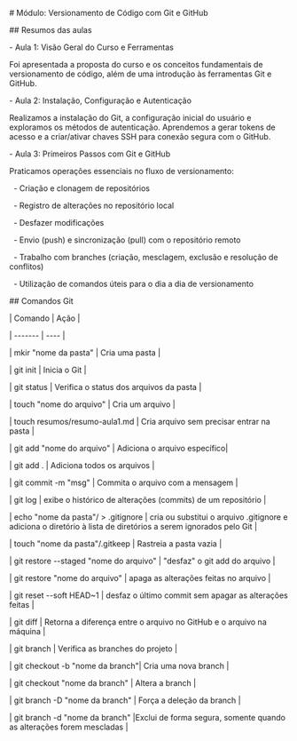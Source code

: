 \# Módulo: Versionamento de Código com Git e GitHub



\## Resumos das aulas



\- Aula 1: Visão Geral do Curso e Ferramentas

Foi apresentada a proposta do curso e os conceitos fundamentais de versionamento de código, além de uma introdução às ferramentas Git e GitHub.



\- Aula 2: Instalação, Configuração e Autenticação

Realizamos a instalação do Git, a configuração inicial do usuário e exploramos os métodos de autenticação. Aprendemos a gerar tokens de acesso e a criar/ativar chaves SSH para conexão segura com o GitHub.



\- Aula 3: Primeiros Passos com Git e GitHub

Praticamos operações essenciais no fluxo de versionamento:



&nbsp;   - Criação e clonagem de repositórios

&nbsp;   - Registro de alterações no repositório local

&nbsp;   - Desfazer modificações

&nbsp;   - Envio (push) e sincronização (pull) com o repositório remoto

&nbsp;   - Trabalho com branches (criação, mesclagem, exclusão e resolução de conflitos)

&nbsp;   - Utilização de comandos úteis para o dia a dia de versionamento



\## Comandos Git 



| Comando | Ação |

| ------- | ---- |

| mkir "nome da pasta" | Cria uma pasta | 

| git init | Inicia o Git |

| git status | Verifica o status dos arquivos da pasta |

| touch "nome do arquivo" | Cria um arquivo |

| touch resumos/resumo-aula1.md | Cria arquivo sem precisar entrar na pasta |

| git add "nome do arquivo" | Adiciona o arquivo específico| 

| git add . | Adiciona todos os arquivos | 

| git commit -m "msg" | Commita o arquivo com a mensagem |

| git log | exibe o histórico de alterações (commits) de um repositório |

| echo "nome da pasta"/ > .gitignore | cria ou substitui o arquivo .gitignore e adiciona o diretório à lista de diretórios a serem ignorados pelo Git | 

| touch "nome da pasta"/.gitkeep | Rastreia a pasta vazia | 

| git restore --staged "nome do arquivo" | "desfaz" o git add do arquivo |

| git restore "nome do arquivo" | apaga as alterações feitas no arquivo |

| git reset --soft HEAD~1 | desfaz o último commit sem apagar as alterações feitas |

| git diff | Retorna a diferença entre o arquivo no GitHub e o arquivo na máquina |

| git branch | Verifica as branches do projeto |

| git checkout -b "nome da branch"| Cria uma nova branch |

| git checkout "nome da branch" | Altera a branch |

| git branch -D "nome da branch" | Força a deleção da branch |

| git branch -d "nome da branch" |Exclui de forma segura, somente quando as alterações forem mescladas |







